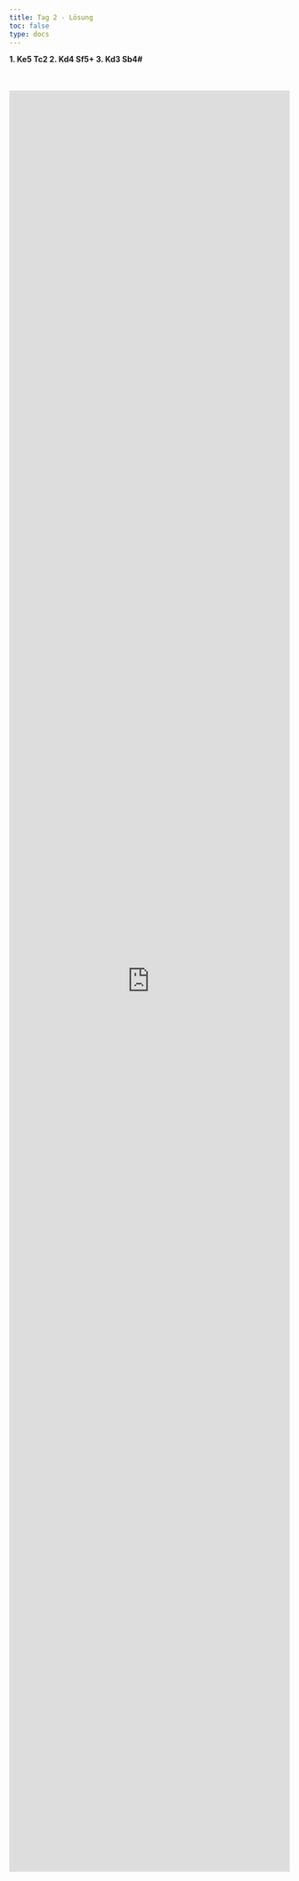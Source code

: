 ```yaml
---
title: Tag 2 - Lösung 
toc: false
type: docs
---
```



**1. Ke5 Tc2 2. Kd4 Sf5+ 3. Kd3 Sb4#**


<br>
<br>
<iframe 
    style="width: 100%; height: 80vh;" 
    src="https://lichess.org/study/embed/PrONOirR/TpZYorpk" 
    frameborder="0">
</iframe>